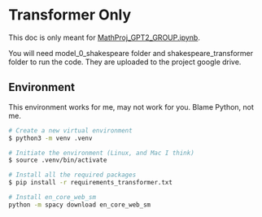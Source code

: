 # Transformer Only

This doc is only meant for [MathProj_GPT2_GROUP.ipynb](./MathProj_GPT2_GROUP.ipynb).

You will need model_0_shakespeare folder and shakespeare_transformer folder to run the code. They are uploaded to the project google drive.

## Environment

This environment works for me, may not work for you. Blame Python, not me.

``` sh
# Create a new virtual environment
$ python3 -m venv .venv
```

``` sh
# Initiate the environment (Linux, and Mac I think)
$ source .venv/bin/activate
```

``` sh
# Install all the required packages
$ pip install -r requirements_transformer.txt
```

``` sh
# Install en_core_web_sm
python -m spacy download en_core_web_sm
```

